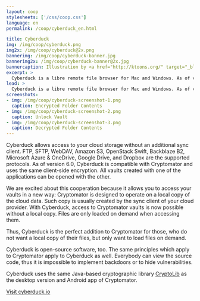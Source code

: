 ```yaml
---
layout: coop
stylesheets: ['/css/coop.css']
language: en
permalink: /coop/cyberduck_en.html

title: Cyberduck
img: /img/coop/cyberduck.png
img2x: /img/coop/cyberduck@2x.png
bannerimg: /img/coop/cyberduck-banner.jpg
bannerimg2x: /img/coop/cyberduck-banner@2x.jpg
bannercaption: Illustration by <a href="http://ktoons.org/" target="_blank">Katharina Hagemann</a>
excerpt: >
  Cyberduck is a libre remote file browser for Mac and Windows. As of version 6.0, Cyberduck supports Cryptomator vaults and thus is the perfect tool for all, who do not want to synchronize their cloud files locally.
lead: >
  Cyberduck is a libre remote file browser for Mac and Windows. As of version 6.0, Cyberduck supports Cryptomator vaults and thus is the perfect tool for all, who do not want to synchronize their cloud files locally.
screenshots:
- img: /img/coop/cyberduck-screenshot-1.png
  caption: Encrypted Folder Contents
- img: /img/coop/cyberduck-screenshot-2.png
  caption: Unlock Vault
- img: /img/coop/cyberduck-screenshot-3.png
  caption: Decrypted Folder Contents
---
```

Cyberduck allows access to your cloud storage without an additional sync client. FTP, SFTP, WebDAV, Amazon S3, OpenStack Swift, Backblaze B2, Microsoft Azure & OneDrive, Google Drive, and Dropbox are the supported protocols. As of version 6.0, Cyberduck is compatible with Cryptomator and uses the same client-side encryption. All vaults created with one of the applications can be opened with the other.

We are excited about this cooperation because it allows you to access your vaults in a new way: Cryptomator is designed to operate on a local copy of the cloud data. Such copy is usually created by the sync client of your cloud provider. With Cyberduck, access to Cryptomator vaults is now possible without a local copy. Files are only loaded on demand when accessing them.

Thus, Cyberduck is the perfect addition to Cryptomator for those, who do not want a local copy of their files, but only want to load files on demand.

Cyberduck is open-source software, too. The same principles which apply to Cryptomator apply to Cyberduck as well. Everybody can view the source code, thus it is impossible to implement backdoors or to hide vulnerabilities.

Cyberduck uses the same Java-based cryptographic library <a href="https://github.com/cryptomator/cryptolib" target="_blank">CryptoLib</a> as the desktop version and Android app of Cryptomator.

<a class="btn btn-primary" href="https://cyberduck.io/cryptomator/" target="_blank"><span class="glyphicon glyphicon-link"></span> Visit cyberduck.io</a>
